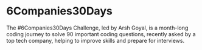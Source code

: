 # 6Companies30Days
The #6Companies30Days Challenge, led by Arsh Goyal, is a month-long coding journey to solve 90 important coding questions, recently asked by a top tech company, helping to improve skills and prepare for interviews.
